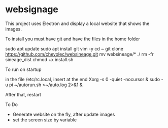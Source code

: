 # websignage

This project uses Electron and display a local website that shows the images.


To install you must have git  and have the files in the home folder


sudo apt update
sudo apt install git vim -y
cd ~
git clone https://github.com/chevolec/websineage.git
mv websineage/* ./
rm -fr sineage_dist
chmod +x install.sh



To run on startup

in the file /etc/rc.local, insert at the end
Xorg -s 0 -quiet -nocursor &
sudo -u pi ~/autorun.sh >~/auto.log 2>&1 &



After that, restart



To Do

- Generate website on the fly, after update images
- set the screen size by variable
